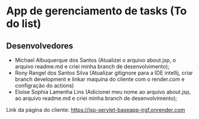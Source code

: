 # App de gerenciamento de tasks (To do list)

## Desenvolvedores

- Michael Albuquerque dos Santos (Atualizei o arquivo about.jsp, o arquivo readme.md e criei minha branch de desenvolvimento);
- Rony Rangel dos Santos Silva (Atualizar gitignore para a IDE intellij, criar branch development e linkar maquina do cliente com o render.com e configração do actions)
- Eloise Sophia Lamenha Lins (Adicionei meu nome ao arquivo about.jsp, ao arquivo readme.md e criei minha branch de desenvolvimento);


Link da página do cliente: https://jsp-servlet-baseapp-jrgf.onrender.com
